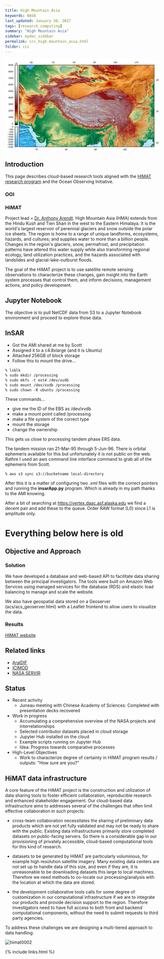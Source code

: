 ```yaml
---
title: High Mountain Asia
keywords: NASA
last_updated: January 30, 2017
tags: [research_computing]
summary: "High Mountain Asia"
sidebar: mydoc_sidebar
permalink: ccs_high_mountain_asia.html
folder: ccs
---
```


![himat0001](/documentation/images/ccs/ccs_himat0001.png)


## Introduction 


This page describes cloud-based research tools aligned with the [HIMAT research program](http://himat.org)
and the Ocean Observing Initiative.


### OOI


### HiMAT


Project lead = [Dr. Anthony Arendt](http://psc.apl.uw.edu/people/investigators/anthony-arendt/).
High Mountain Asia (HMA) extends from the Hindu Kush and Tien Shan in the west to the Eastern Himalaya.
It is the world's largest reservoir of perennial glaciers and snow outside the polar ice sheets. 
The region is home to a range of unique landforms, ecosystems, hazards, and cultures; and supplies 
water to more than a billion people. Changes in the region's glaciers, snow, permafrost, and precipitation
patterns have altered this water supply while also transforming regional ecology, land utilization practices, 
and the hazards associated with landslides and glacial-lake-outburst floods.



The goal of the HiMAT project is to use satellite remote sensing observations to characterize these 
changes, gain insight into the Earth system processes that control them, and inform decisions, management 
actions, and policy development.



## Jupyter Notebook


The objective is to pull NetCDF data from S3 to a Jupyter Notebook environment and proceed to explore 
those data.


## InSAR


- Got the AMI shared at me by Scott
- Assigned it to a c4.8xlarge (and it is Ubuntu)
- Attached 256GB of block storage
- Follow this to mount the drive...


```
% lsblk
% sudo mkdir /processing
% sudo mkfs -t ext4 /dev/xvdb
% sudo mount /dev/xvdb /processing
% sudo chown -R ubuntu /processing
```


These commands...


- give me the ID of the EBS as /dev/xvdb
- make a mount point called /processing
- make a file system of the correct type
- mount the storage
- change the ownership


This gets us close to processing tandem phase ERS data. 


The tandem mission ran 21-Mar-95 through 5-Jun-96. There is orbital ephemeris available for this but 
unfortunately it is not public on the web. Rathre I used an aws command line interface command to 
grab all of the ephemeris from Scott. 


```
% aws s3 sync s3://bucketname local-directory
```


After this it is a matter of configuring two .xml files with the correct pointers and running the 
**insarApp.py** program.  Which is already in my path thanks to the AMI knowing. 


After a bit of searching at https://vertex.daac.asf.alaska.edu we find a decent pair 
and add these to the queue. Order RAW format (L0) since L1 is amplitude only. 






















# Everything below here is old




## Objective and Approach
### Solution
We have developed a database and web-based API to facilitate data sharing between the principal investigators. The tools were built on Amazon Web Services using managed services for the database (RDS) and elastic load balancing to manage and scale the website.  

We also have geospatial data stored on a Geoserver (acs/acs_geoserver.html) with a Leaflet frontend to allow users to visualize the data. 

### Results
[HIMAT website](http://himat.org)

## Related links

- [AralDIF](http://araldif.azurewebsites.net)
- [ICIMOD](http://www.icimod.org)
- [NASA SERVIR](https://www.nasa.gov/mission_pages/servir/index.html)


## Status


- Recent activity
  - Juneau meeting with Chinese Academy of Sciences: Completed with presentation decks recovered
- Work in progress
  - Accumulating a comprehensive overview of the NASA projects and interrelationships
  - Selected contributor datasets placed in cloud storage
  - Jupyter Hub installed on the cloud
  - Example scripts running on Jupyter Hub
  - Idea: Progress towards comparative processes
- High-Level Objectives
  - Work to characterize degree of certainty in HIMAT program results / outputs: "How sure are you?"



## HiMAT data infrastructure


A core feature of the HiMAT project is the construction and utilization of data sharing tools to foster efficient collaboration, 
reproducible research and enhanced stakeholder engagement. Our cloud-based data infrastructure aims to addresses several of 
the challenges that often limit effective collaboration in such projects:

- cross-team collaboration necessitates the sharing of preliminary data products which are not yet fully validated and may 
not be ready to share with the public. Existing data infrastructures primarily store completed datasets on public-facing 
servers. So there is a considerable gap in our provisioning of privately accessible, cloud-based 
computational tools for this kind of research.

- datasets to be generated by HiMAT are particularly voluminous, for example high resolution satellite imagery. 
Many existing data centers are not set up to handle data of this size, and even if they are, it is unreasonable 
to be downloading datasets this large to local machines. Therefore we need methods to co-locate our processing/analysis 
with the location at which the data are stored.

- the development collaborative tools calls for some degree of customization in our computational infrastructure if we 
are to integrate our products and provide decision support to the region. Therefore investigators need to have full 
access to both front and backend computational components, without the need to submit requests to third party agencies. 


To address these challenges we are designing a multi-tiered approach to data handling:


![himat0002](https://github.com/geohackweek/himat-data/raw/gh-pages/fig/himatDataDiagram.png?raw=true)


{% include links.html %}
